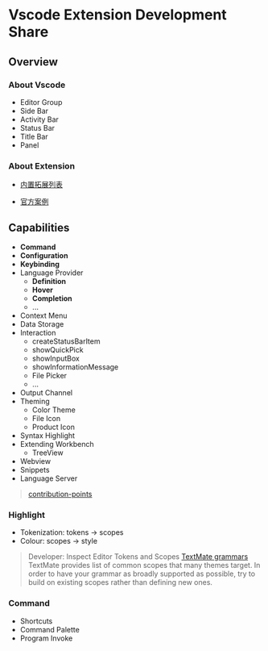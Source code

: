 # Vscode Extension Development Share

## Overview

### About Vscode

- Editor Group
- Side Bar
- Activity Bar
- Status Bar
- Title Bar
- Panel

### About Extension

- [内置拓展列表](https://github.com/microsoft/vscode/tree/main/extensions)

- [官方案例](https://github.com/microsoft/vscode-extension-samples)

## Capabilities

- **Command**
- **Configuration**
- **Keybinding**
- Language Provider
  - **Definition**
  - **Hover**
  - **Completion**
  - ...
- Context Menu
- Data Storage
- Interaction
  - createStatusBarItem
  - showQuickPick
  - showInputBox
  - showInformationMessage
  - File Picker
  - ...
- Output Channel
- Theming
  - Color Theme
  - File Icon
  - Product Icon
- Syntax Highlight
- Extending Workbench
  - TreeView
- Webview
- Snippets
- Language Server

> [contribution-points](https://code.visualstudio.com/api/references/contribution-points)

### Highlight

- Tokenization: tokens -> scopes
- Colour: scopes -> style

> Developer: Inspect Editor Tokens and Scopes
> [TextMate grammars](https://macromates.com/manual/en/language_grammars)
> TextMate provides list of common scopes that many themes target. In order to have your grammar as broadly supported as possible, try to build on existing scopes rather than defining new ones.

### Command

- Shortcuts
- Command Palette
- Program Invoke
